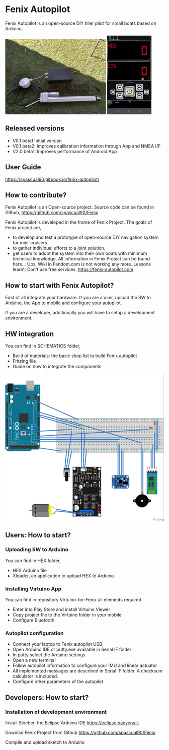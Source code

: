 # Fenix Autopilot
Fenix Autopilot is an open-source DIY tiller pilot for small boats based on Arduino.

<img alt="README-df951d2a.jpg" src="assets/README-df951d2a.jpg" width="" height="" >

<img alt="README-ddf88130.jpg" src="assets/README-ddf88130.jpg" width="" height="" >

## Released versions
- V0.1 beta1 Initial version
- V0.1 beta2: Improves calibration information through App and NMEA I/F
- V2.0 beta1: Improves performance of Android App

## User Guide
https://spascual90.gitbook.io/fenix-autopilot/

## How to contribute?
Fenix Autopilot is an Open-source project. Source code can be found in Github,
https://github.com/spascual90/Fenix

Fenix Autopilot is developed in the frame of Fenix Project.
The goals of Fenix project are,
- to develop and test a prototype of open-source DIY navigation system for mini-cruisers.  
- to gather individual efforts to a joint solution.
- get users to adopt the system into their own boats with minimum technical knowledge.
All information in Fenix Project can be found here... Ups, Wiki in Fandom.com is not working any more. Lessons learnt: Don't use free services.
https://fenix-autopilot.com

## How to start with Fenix Autopilot?
First of all integrate your hardware.
If you are a user, upload the SW to Arduino, the App to mobile and configure your autopilot.

If you are a developer, additionally you will have to setup a development environment.
## HW integration
You can find in SCHEMATICS folder,
- Build of materials: the basic shop list to build Fenix autopilot
- Fritzing file
- Guide on how to integrate the components
<img alt="README-e8ba2418.jpg" src="assets/README-e8ba2418.jpg" width="" height="" >

## Users: How to start?
### Uploading SW to Arduino
You can find in HEX folder,
- HEX Arduino file
- Xloader, an application to upload HEX to Arduino

### Installing Virtuino App
You can find in repository Virtuino-for-Fenix all elements required
- Enter into Play Store and install Virtuino Viewer
- Copy project file to the Virtuino folder in your mobile
- Configure Bluetooth

### Autopilot configuration
- Connect your laptop to Fenix autopilot USB.
- Open Arduino IDE or putty.exe available in Serial IF folder
- In putty select the Arduino settings
- Open a new terminal
- Follow autopilot information to configure your IMU and linear actuator
- All implemented messages are described in Serial IF folder. A checksum calculator is included.
- Configure other parameters of the autopilot

## Developers: How to start?
### Installation of development environment
Install Sloeber, the Eclipse Arduino IDE https://eclipse.baeyens.it

Downlad Fenix Project from Github https://github.com/spascual90/Fenix

Compile and upload sketch to Arduino

